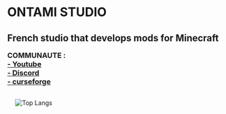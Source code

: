 <h1> ONTAMI STUDIO</h1>
<h2>French studio that develops mods for Minecraft</h2>

<h3 style="margin-top: 10px;">COMMUNAUTE : <br>
<a href="https://www.youtube.com/channel/UCFJ3ytNHixn4A2Ni_VClWYQ">- Youtube</a> <br>
<a href="https://discord.gg/rzRjSsfmyV">- Discord</a> <br>
<a href="https://www.curseforge.com/members/ontami_studio/projects">- curseforge</a> <br></h3>
  

  <div style="display: flex; align-items: flex-start; margin-left: 18px;">

  ![Top Langs](https://github-readme-stats.vercel.app/api/top-langs/?username=Ontami&theme=tokyonight)

  </div>

</div>


